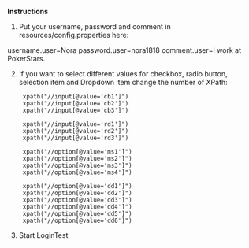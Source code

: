 **Instructions**

1. Put your username, password and comment in resources/config.properties here:

username.user=Nora
password.user=nora1818
comment.user=I work at PokerStars.

2. If you want to select different values for checkbox, radio button, selection item and Dropdown item change the number of XPath:

        xpath("//input[@value='cb1']")
        xpath("//input[@value='cb2']")
        xpath("//input[@value='cb3']")

        xpath("//input[@value='rd1']")
        xpath("//input[@value='rd2']")
        xpath("//input[@value='rd3']")

        xpath("//option[@value='ms1']")
        xpath("//option[@value='ms2']")
        xpath("//option[@value='ms3']")
        xpath("//option[@value='ms4']")

        xpath("//option[@value='dd1']")
        xpath("//option[@value='dd2']")
        xpath("//option[@value='dd3']")
        xpath("//option[@value='dd4']")
        xpath("//option[@value='dd5']")
        xpath("//option[@value='dd6']")

3. Start LoginTest